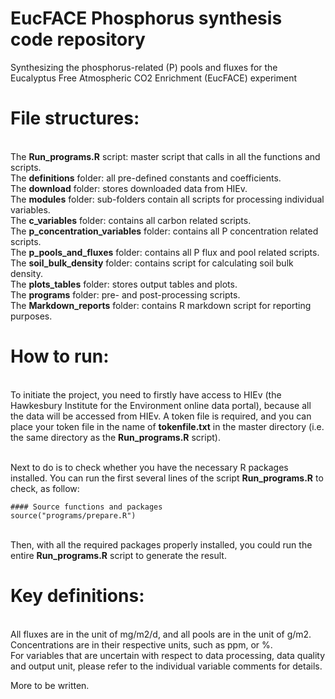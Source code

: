 # EucFACE Phosphorus synthesis code repository
Synthesizing the phosphorus-related (P) pools and fluxes for the Eucalyptus Free Atmospheric CO2 Enrichment (EucFACE) experiment 

# File structures:
<br/> The **Run_programs.R** script: master script that calls in all the functions and scripts. 
<br/> The **definitions** folder: all pre-defined constants and coefficients.
<br/> The **download** folder: stores downloaded data from HIEv. 
<br/> The **modules** folder: sub-folders contain all scripts for processing individual variables. 
<br/>                         The **c_variables** folder: contains all carbon related scripts.
<br/>                         The **p_concentration_variables** folder: contains all P concentration related scripts.
<br/>                         The **p_pools_and_fluxes** folder: contains all P flux and pool related scripts.
<br/>                         The **soil_bulk_density** folder: contains script for calculating soil bulk density.
<br/> The **plots_tables** folder: stores output tables and plots. 
<br/> The **programs** folder: pre- and post-processing scripts. 
<br/> The **Markdown_reports** folder: contains R markdown script for reporting purposes. 

# How to run:
<br/> To initiate the project, you need to firstly have access to HIEv (the Hawkesbury Institute for the Environment online data portal), because all the data will be accessed from HIEv. A token file is required, and you can place your token file in the name of **tokenfile.txt** in the master directory (i.e. the same directory as the **Run_programs.R** script).

<br/> Next to do is to check whether you have the necessary R packages installed. You can run the first several lines of the script **Run_programs.R** to check, as follow:

```
#### Source functions and packages
source("programs/prepare.R")

```

<br/> Then, with all the required packages properly installed, you could run the entire **Run_programs.R** script to generate the result. 

# Key definitions:
<br/> All fluxes are in the unit of mg/m2/d, and all pools are in the unit of g/m2. Concentrations are in their respective units, such as ppm, or %. 
<br/> For variables that are uncertain with respect to data processing, data quality and output unit, please refer to the individual variable comments for details. 


More to be written. 
